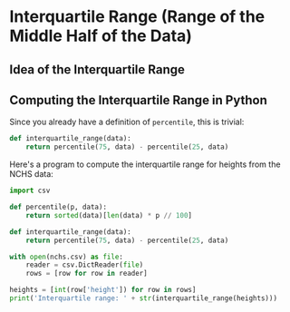 # Interquartile Range (Range of the Middle Half of the Data)

## Idea of the Interquartile Range

## Computing the Interquartile Range in Python

Since you already have a definition of `percentile`, this is trivial:

<!--interquartile.py-->
```python
def interquartile_range(data):
    return percentile(75, data) - percentile(25, data)
```

Here's a program to compute the interquartile range for heights from the NCHS data:

<!--heights_interquartile.py-->
```python
import csv

def percentile(p, data):
    return sorted(data)[len(data) * p // 100]

def interquartile_range(data):
    return percentile(75, data) - percentile(25, data)

with open(nchs.csv) as file:
    reader = csv.DictReader(file)
    rows = [row for row in reader]

heights = [int(row['height']) for row in rows]
print('Interquartile range: ' + str(interquartile_range(heights)))
```
